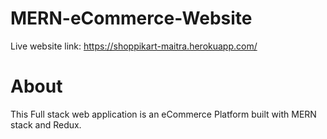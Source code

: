 # MERN-eCommerce-Website

Live website link: https://shoppikart-maitra.herokuapp.com/


# About

This Full stack web application is an eCommerce Platform built with MERN stack and Redux.


